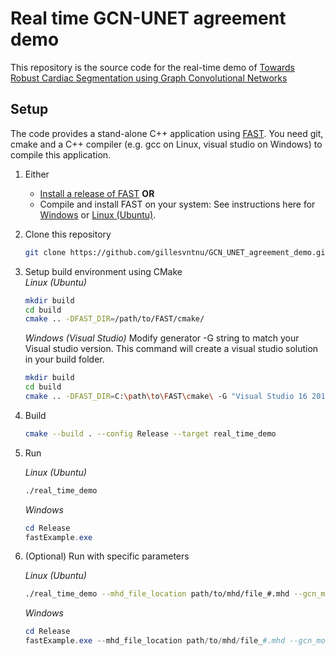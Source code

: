 Real time GCN-UNET agreement demo
==================================

This repository is the source code for the real-time demo of
[Towards Robust Cardiac Segmentation using Graph Convolutional Networks](https://arxiv.org/abs/1911.04429)


Setup
----------------------------------
The code provides a stand-alone C++ application using [FAST](https://github.com/smistad/FAST).
You need git, cmake and a C++ compiler (e.g. gcc on Linux, visual studio on Windows) to compile this application.

1. Either
   - [Install a release of FAST](https://fast.eriksmistad.no/install.html) **OR**
   - Compile and install FAST on your system: See instructions here for [Windows](https://fast.eriksmistad.no/building-on-windows.html) or [Linux (Ubuntu)](https://fast.eriksmistad.no/install-ubuntu-linux.html).
2. Clone this repository
   ```bash
   git clone https://github.com/gillesvntnu/GCN_UNET_agreement_demo.git
   ```
3. Setup build environment using CMake  
   *Linux (Ubuntu)*
   ```bash
   mkdir build
   cd build
   cmake .. -DFAST_DIR=/path/to/FAST/cmake/
   ``` 
   *Windows (Visual Studio)*
   Modify generator -G string to match your Visual studio version. This command will create a visual studio solution in your build folder.
   ```bash
   mkdir build
   cd build
   cmake .. -DFAST_DIR=C:\path\to\FAST\cmake\ -G "Visual Studio 16 2019" -A x64
   ```
4. Build
   ```bash
   cmake --build . --config Release --target real_time_demo
   ```
5. Run

   *Linux (Ubuntu)*
   ```bash
   ./real_time_demo
   ```
   *Windows*
   ```powershell
   cd Release
   fastExample.exe
   ```
6. (Optional) Run with specific parameters

    *Linux (Ubuntu)*
    ```bash
    ./real_time_demo --mhd_file_location path/to/mhd/file_#.mhd --gcn_model_loc path/to/gcn/model.onnx --unet_model_loc path/to/unet/model.onnx
    ```
    *Windows*
    ```powershell
    cd Release
    fastExample.exe --mhd_file_location path/to/mhd/file_#.mhd --gcn_model_loc path/to/gcn/model.onnx --unet_model_loc path/to/unet/model.onnx
    ```
